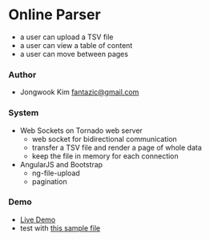 # Online Parser
* a user can upload a TSV file
* a user can view a table of content
* a user can move between pages

### Author
* Jongwook Kim fantazic@gmail.com

### System
* Web Sockets on Tornado web server
    * web socket for bidirectional communication
    * transfer a TSV file and render a page of whole data
    * keep the file in memory for each connection
* AngularJS and Bootstrap
    * ng-file-upload
    * pagination
    
### Demo
* [Live Demo](http://catlog.kr/parser/)
* test with [this sample file](https://github.com/fantazic/online-parser/tree/master/sample/sample.tsv)